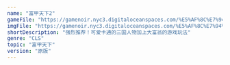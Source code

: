 ```yaml
---
name: "富甲天下2"
gameFile: "https://gamenoir.nyc3.digitaloceanspaces.com/%E5%AF%8C%E7%94%B2%E5%A4%A9%E4%B8%8B2/mk2.zip"
imgFile: "https://gamenoir.nyc3.digitaloceanspaces.com/%E5%AF%8C%E7%94%B2%E5%A4%A9%E4%B8%8B2/original.webp"
shortDescription: "强烈推荐！可爱卡通的三国人物加上大富翁的游戏玩法"
genre: "CLS"
topic: "富甲天下"
version: "原版"
---
```

